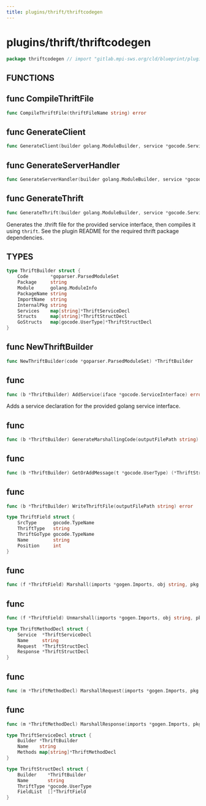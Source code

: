```yaml
---
title: plugins/thrift/thriftcodegen
---
```

# plugins/thrift/thriftcodegen
```go
package thriftcodegen // import "gitlab.mpi-sws.org/cld/blueprint/plugins/thrift/thriftcodegen"
```

## FUNCTIONS

## func CompileThriftFile
```go
func CompileThriftFile(thriftFileName string) error
```
## func GenerateClient
```go
func GenerateClient(builder golang.ModuleBuilder, service *gocode.ServiceInterface, outputPackage string) error
```
## func GenerateServerHandler
```go
func GenerateServerHandler(builder golang.ModuleBuilder, service *gocode.ServiceInterface, outputPackage string) error
```
## func GenerateThrift
```go
func GenerateThrift(builder golang.ModuleBuilder, service *gocode.ServiceInterface, outputPackage string) error
```
Generates the .thrift file for the provided service interface, then compiles
it using `thrift`. See the plugin README for the required thrift package
dependencies.


## TYPES

```go
type ThriftBuilder struct {
	Code        *goparser.ParsedModuleSet
	Package     string
	Module      golang.ModuleInfo
	PackageName string
	ImportName  string
	InternalPkg string
	Services    map[string]*ThriftServiceDecl
	Structs     map[string]*ThriftStructDecl
	GoStructs   map[gocode.UserType]*ThriftStructDecl
}
```
## func NewThriftBuilder
```go
func NewThriftBuilder(code *goparser.ParsedModuleSet) *ThriftBuilder
```

## func 
```go
func (b *ThriftBuilder) AddService(iface *gocode.ServiceInterface) error
```
Adds a service declaration for the provided golang service interface.

## func 
```go
func (b *ThriftBuilder) GenerateMarshallingCode(outputFilePath string) error
```

## func 
```go
func (b *ThriftBuilder) GetOrAddMessage(t *gocode.UserType) (*ThriftStructDecl, error)
```

## func 
```go
func (b *ThriftBuilder) WriteThriftFile(outputFilePath string) error
```

```go
type ThriftField struct {
	SrcType      gocode.TypeName
	ThriftType   string
	ThriftGoType gocode.TypeName
	Name         string
	Position     int
}
```
## func 
```go
func (f *ThriftField) Marshall(imports *gogen.Imports, obj string, pkg string) (string, error)
```

## func 
```go
func (f *ThriftField) Unmarshall(imports *gogen.Imports, obj string, pkg string) (string, error)
```

```go
type ThriftMethodDecl struct {
	Service  *ThriftServiceDecl
	Name     string
	Request  *ThriftStructDecl
	Response *ThriftStructDecl
}
```
## func 
```go
func (m *ThriftMethodDecl) MarshallRequest(imports *gogen.Imports, pkg string) (string, error)
```

## func 
```go
func (m *ThriftMethodDecl) MarshallResponse(imports *gogen.Imports, pkg string) (string, error)
```

```go
type ThriftServiceDecl struct {
	Builder *ThriftBuilder
	Name    string
	Methods map[string]*ThriftMethodDecl
}
```
```go
type ThriftStructDecl struct {
	Builder    *ThriftBuilder
	Name       string
	ThriftType *gocode.UserType
	FieldList  []*ThriftField
}
```

